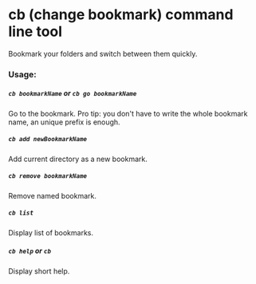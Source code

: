 
# cb (change bookmark) command line tool

Bookmark your folders and switch between them quickly.




### Usage:

##### `cb bookmarkName` or `cb go bookmarkName`

Go to the bookmark.
Pro tip: you don't have to write the whole bookmark name,
an unique prefix is enough.



##### `cb add newBookmarkName`

Add current directory as a new bookmark.



##### `cb remove bookmarkName`

Remove named bookmark.



##### `cb list`

Display list of bookmarks.



##### `cb help` or `cb`

Display short help.


